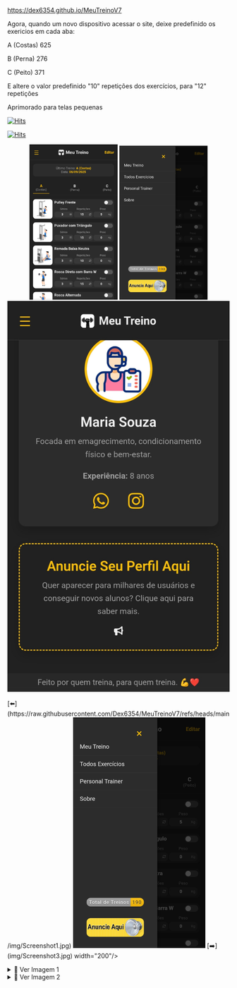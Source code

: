 https://dex6354.github.io/MeuTreinoV7

Agora, quando um novo dispositivo acessar o site, deixe predefinido os exericios em cada aba:

A (Costas)
625

B (Perna)
276

C (Peito)
371

E altere o valor predefinido "10" repetições dos exercícios, para "12" repetições

Aprimorado para telas pequenas


[![Hits](https://hits.sh/Dex6354.github.io/MeuTreinoV7.svg?view=today-total&label=Total%20de%20Treinos&color=ffc107&labelColor=a0a0a0)](https://hits.sh/Dex6354.github.io/MeuTreinoV7/)

[![Hits](https://hits.sh/gymbr.github.io/meutreino.svg?view=today-total&label=Total%20de%20Treinos&color=ffc107&labelColor=a0a0a0)](https://hits.sh/gymbr.github.io/meutreino/)

<p align="center">
  <img src="img/Screenshot1.jpg" width="200"/>
  <img src="img/Screenshot2.jpg" width="200"/>
  <img src="img/Screenshot3.jpg" 
    </p>
    
  <p>
    [⬅️](https://raw.githubusercontent.com/Dex6354/MeuTreinoV7/refs/heads/main/img/Screenshot1.jpg)  
<img src="img/Screenshot2.jpg" width="300"/>  
[➡️](img/Screenshot3.jpg)
width="200"/>
</p>





<details>
  <summary>📸 Ver Imagem 1</summary>
  <img src="link_da_imagem1.png" width="400"/>
</details>

<details>
  <summary>📸 Ver Imagem 2</summary>
  <img src="link_da_imagem2.png" width="400"/>
</details>
